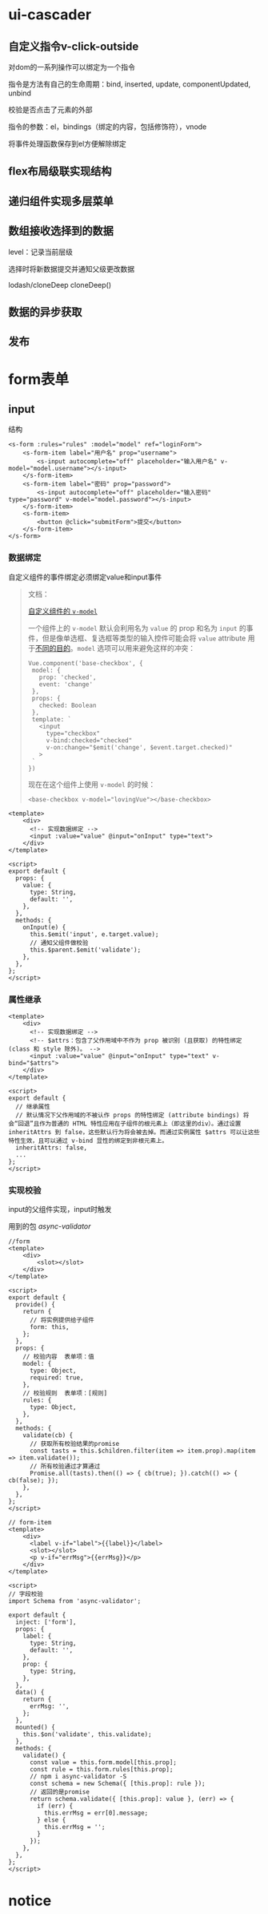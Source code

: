 # ui-cascader

## 自定义指令v-click-outside

对dom的一系列操作可以绑定为一个指令

指令是方法有自己的生命周期：bind, inserted, update, componentUpdated, unbind

校验是否点击了元素的外部

指令的参数：el，bindings（绑定的内容，包括修饰符），vnode

将事件处理函数保存到el方便解除绑定

## flex布局级联实现结构

## 递归组件实现多层菜单

## 数组接收选择到的数据

level：记录当前层级

选择时将新数据提交并通知父级更改数据

lodash/cloneDeep cloneDeep()

## 数据的异步获取


## 发布

# form表单

## input

结构

```vue
<s-form :rules="rules" :model="model" ref="loginForm">
    <s-form-item label="用户名" prop="username">
        <s-input autocomplete="off" placeholder="输入用户名" v-model="model.username"></s-input>
    </s-form-item>
    <s-form-item label="密码" prop="password">
        <s-input autocomplete="off" placeholder="输入密码" type="password" v-model="model.password"></s-input>
    </s-form-item>
    <s-form-item>
        <button @click="submitForm">提交</button>
    </s-form-item>
</s-form>
```

### 数据绑定

自定义组件的事件绑定必须绑定value和input事件

>文档：
>
>[自定义组件的 `v-model`](https://cn.vuejs.org/v2/guide/components-custom-events.html#自定义组件的-v-model)
>
>一个组件上的 `v-model` 默认会利用名为 `value` 的 prop 和名为 `input` 的事件，但是像单选框、复选框等类型的输入控件可能会将 `value` attribute 用于[不同的目的](https://developer.mozilla.org/en-US/docs/Web/HTML/Element/input/checkbox#Value)。`model` 选项可以用来避免这样的冲突：
>
>```
>Vue.component('base-checkbox', {
>  model: {
>    prop: 'checked',
>    event: 'change'
>  },
>  props: {
>    checked: Boolean
>  },
>  template: `
>    <input
>      type="checkbox"
>      v-bind:checked="checked"
>      v-on:change="$emit('change', $event.target.checked)"
>    >
>  `
>})
>```
>
>现在在这个组件上使用 `v-model` 的时候：
>
>```
><base-checkbox v-model="lovingVue"></base-checkbox>
>```

```vue
<template>
    <div>
      <!-- 实现数据绑定 -->
      <input :value="value" @input="onInput" type="text">
    </div>
</template>

<script>
export default {
  props: {
    value: {
      type: String,
      default: '',
    },
  },
  methods: {
    onInput(e) {
      this.$emit('input', e.target.value);
      // 通知父组件做校验
      this.$parent.$emit('validate');
    },
  },
};
</script>

```

### 属性继承

```vue
<template>
    <div>
      <!-- 实现数据绑定 -->
      <!-- $attrs：包含了父作用域中不作为 prop 被识别 (且获取) 的特性绑定 (class 和 style 除外)。 -->
      <input :value="value" @input="onInput" type="text" v-bind="$attrs">
    </div>
</template>

<script>
export default {
  // 继承属性
  // 默认情况下父作用域的不被认作 props 的特性绑定 (attribute bindings) 将会“回退”且作为普通的 HTML 特性应用在子组件的根元素上（即这里的div）。通过设置 inheritAttrs 到 false，这些默认行为将会被去掉。而通过实例属性 $attrs 可以让这些特性生效，且可以通过 v-bind 显性的绑定到非根元素上。
  inheritAttrs: false,
  ...
};
</script>

```

### 实现校验

input的父组件实现，input时触发

用到的包 *async-validator*

```vue
//form
<template>
    <div>
        <slot></slot>
    </div>
</template>

<script>
export default {
  provide() {
    return {
      // 将实例提供给子组件
      form: this,
    };
  },
  props: {
    // 校验内容  表单项：值
    model: {
      type: Object,
      required: true,
    },
    // 校验规则  表单项：[规则]
    rules: {
      type: Object,
    },
  },
  methods: {
    validate(cb) {
      // 获取所有校验结果的promise
      const tasts = this.$children.filter(item => item.prop).map(item => item.validate());
      // 所有校验通过才算通过
      Promise.all(tasts).then(() => { cb(true); }).catch(() => { cb(false); });
    },
  },
};
</script>

// form-item
<template>
    <div>
      <label v-if="label">{{label}}</label>
      <slot></slot>
      <p v-if="errMsg">{{errMsg}}</p>
    </div>
</template>

<script>
// 字段校验
import Schema from 'async-validator';

export default {
  inject: ['form'],
  props: {
    label: {
      type: String,
      default: '',
    },
    prop: {
      type: String,
    },
  },
  data() {
    return {
      errMsg: '',
    };
  },
  mounted() {
    this.$on('validate', this.validate);
  },
  methods: {
    validate() {
      const value = this.form.model[this.prop];
      const rule = this.form.rules[this.prop];
      // npm i async-validator -S
      const schema = new Schema({ [this.prop]: rule });
      // 返回的是promise
      return schema.validate({ [this.prop]: value }, (err) => {
        if (err) {
          this.errMsg = err[0].message;
        } else {
          this.errMsg = '';
        }
      });
    },
  },
};
</script>
```

# notice

